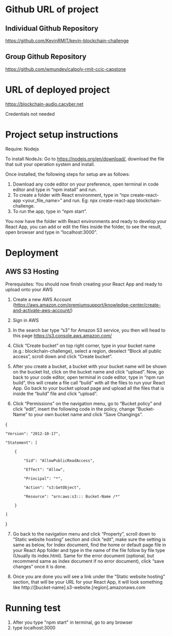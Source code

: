 # Github URL of project
## Individual Github Repository
https://github.com/KevinRMIT/kevin-blockchain-challenge

## Group Github Repository
https://github.com/wmundev/calpoly-rmit-ccic-capstone

# URL of deployed project
https://blockchain-audio.cacyber.net

Credentials not needed

# Project setup instructions
Require: Nodejs

To install NodeJs:
Go to https://nodejs.org/en/download/, download the file that suit your operation system and install.

Once installed, the following steps for setup are as follows:
1. Download any code editor on your preference, open terminal in code editor and type in “npm install” and run.
2. To create a folder with React environment, type in “npx create-react-app <your_file_name>” and run. Eg: npx create-react-app blockchain-challenge.
3. To run the app, type in “npm start”.

You now have the folder with React environments and ready to develop your React App, you can add or edit the files inside the folder, to see the result, open browser and type in “localhost:3000”.

# Deployment
## AWS S3 Hosting
Prerequisites: You should now finish creating your React App and ready to upload onto your AWS 
1. Create a new AWS Account (https://aws.amazon.com/premiumsupport/knowledge-center/create-and-activate-aws-account/) 

2. Sign in AWS 

3. In the search bar type “s3” for Amazon S3 service, you then will head to this page https://s3.console.aws.amazon.com/ 

4. Click “Create bucket” on top right corner, type in your bucket name (e.g.: blockchain-challenge), select a region, deselect “Block all public access”, scroll down and click “Create bucket”. 

5. After you create a bucket, a bucket with your bucket name will be shown on the bucket list, click on the bucket name and click “upload”. Now, go back to your code editor, open terminal in code editor, type in “npm run build”, this will create a file call “build” with all the files to run your React App. Go back to your bucket upload page and upload all the files that is inside the “build” file and click “upload”. 

6. Click “Permissions” on the navigation menu, go to “Bucket policy” and click “edit”, insert the following code in the policy, change “Bucket-Name” to your own bucket name and click “Save Changings”. 

{ 

    "Version": "2012-10-17", 

    "Statement": [ 

        { 

            "Sid": "AllowPublicReadAccess", 

            "Effect": "Allow", 

            "Principal": "*", 

            "Action": "s3:GetObject", 

            "Resource": "arn:aws:s3::: Bucket-Name /*" 

        } 

    ] 

} 

7. Go back to the navigation menu and click “Property”, scroll down to “Static website hosting” section and click “edit”, make sure the setting is same as below, for Index document, find the home or default page file in your React App folder and type in the name of the file follow by file type (Usually its index.html). Same for the error document (optional, but recommend same as index document if no error document), click “save changes” once it is done. 

8. Once you are done you will see a link under the “Static website hosting” section, that will be your URL for your React App, it will look something like http://[bucket-name].s3-website.[region].amazonaws.com 

# Running test
1. After you type "npm start" in terminal, go to any browser
2. type localhost:3000
